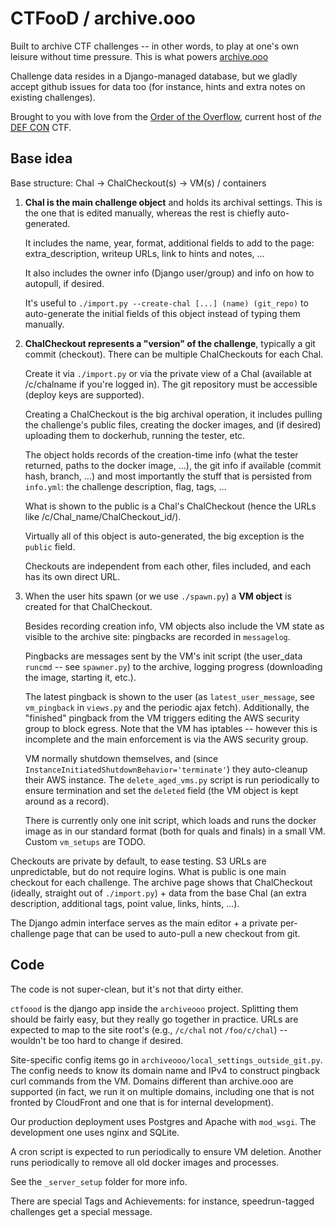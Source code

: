 # CTFooD / archive.ooo

Built to archive CTF challenges -- in other words, to play at one's own leisure without time pressure. This is what powers [archive.ooo](https://archive.ooo)

Challenge data resides in a Django-managed database, but we gladly accept github issues for data too (for instance, hints and extra notes on existing challenges).

Brought to you with love from the <a href="https://oooverflow.io">Order of the Overflow</a>, current host of *the* <a href="https://defcon.org">DEF CON</a> CTF.


## Base idea

Base structure: Chal -> ChalCheckout(s) -> VM(s) / containers

  1. **Chal is the main challenge object** and holds its archival settings. This is the one that is edited manually, whereas the rest is chiefly auto-generated.

     It includes the name, year, format, additional fields to add to the page: extra_description, writeup URLs, link to hints and notes, ...

     It also includes the owner info (Django user/group) and info on how to autopull, if desired.

     It's useful to `./import.py --create-chal [...] (name) (git_repo)` to auto-generate the initial fields of this object instead of typing them manually.



  2. **ChalCheckout represents a "version" of the challenge**, typically a git commit (checkout). There can be multiple ChalCheckouts for each Chal.

     Create it via `./import.py` or via the private view of a Chal (available at /c/chalname if you're logged in). The git repository must be accessible (deploy keys are supported).

     Creating a ChalCheckout is the big archival operation, it includes pulling the challenge's public files, creating the docker images, and (if desired) uploading them to dockerhub, running the tester, etc.

     The object holds records of the creation-time info (what the tester returned, paths to the docker image, ...), the git info if available (commit hash, branch, ...) and
     most importantly the stuff that is persisted from `info.yml`: the challenge description, flag, tags, ...

     What is shown to the public is a Chal's ChalCheckout (hence the URLs like /c/Chal_name/ChalCheckout_id/).

     Virtually all of this object is auto-generated, the big exception is the `public` field.

     Checkouts are independent from each other, files included, and each has its own direct URL.



  3. When the user hits spawn (or we use `./spawn.py`) a **VM object** is created for that ChalCheckout.

     Besides recording creation info, VM objects also include the VM state as visible to the archive site: pingbacks are recorded in `messagelog`.

     Pingbacks are messages sent by the VM's init script (the user_data `runcmd` -- see `spawner.py`) to the archive, logging progress (downloading the image, starting it, etc.).

     The latest pingback is shown to the user (as `latest_user_message`, see `vm_pingback` in `views.py` and the periodic ajax fetch).
     Additionally, the "finished" pingback from the VM triggers editing the AWS security group to block egress.
     Note that the VM has iptables -- however this is incomplete and the main enforcement is via the AWS security group.

     VM normally shutdown themselves, and (since `InstanceInitiatedShutdownBehavior='terminate'`) they auto-cleanup their AWS instance.
     The `delete_aged_vms.py` script is run periodically to ensure termination and set the `deleted` field (the VM object is kept around as a record).

     There is currently only one init script, which loads and runs the docker image as in our standard format (both for quals and finals) in a small VM. Custom `vm_setups` are TODO.


Checkouts are private by default, to ease testing. S3 URLs are unpredictable, but do not require logins.
What is public is one main checkout for each challenge. The archive page shows that ChalCheckout (ideally, straight out of `./import.py`) + data from the base Chal (an extra description, additional tags, point value, links, hints, ...).

The Django admin interface serves as the main editor + a private per-challenge page that can be used to auto-pull a new checkout from git.


## Code
The code is not super-clean, but it's not that dirty either.

`ctfoood` is the django app inside the `archiveooo` project. Splitting them should be fairly easy, but they really go together in practice. URLs are expected to map to the site root's (e.g., `/c/chal` not `/foo/c/chal`) -- wouldn't be too hard to change if desired.

Site-specific config items go in `archiveooo/local_settings_outside_git.py`. The config needs to know its domain name and IPv4 to construct pingback curl commands from the VM. Domains different than archive.ooo are supported (in fact, we run it on multiple domains, including one that is not fronted by CloudFront and one that is for internal development).

Our production deployment uses Postgres and Apache with `mod_wsgi`. The development one uses nginx and SQLite.

A cron script is expected to run periodically to ensure VM deletion. Another runs periodically to remove all old docker images and processes.

See the `_server_setup` folder for more info.

There are special Tags and Achievements: for instance, speedrun-tagged challenges get a special message.
